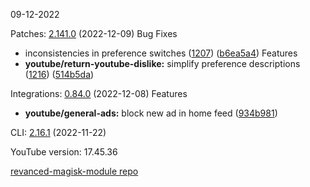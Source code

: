 09-12-2022

Patches:   [2.141.0](https://github.com/revanced/revanced-patches/compare/v2.140.0...v2.141.0) (2022-12-09)
 Bug Fixes
* inconsistencies in preference switches ([1207](https://github.com/revanced/revanced-patches/issues/1207)) ([b6ea5a4](https://github.com/revanced/revanced-patches/commit/b6ea5a43b3eec6a06c7514cd79569b97a2b7d333))
 Features
* **youtube/return-youtube-dislike:** simplify preference descriptions ([1216](https://github.com/revanced/revanced-patches/issues/1216)) ([514b5da](https://github.com/revanced/revanced-patches/commit/514b5da9a7de6f8d0b0d00ec6269f836df3e9333))

Integrations:   [0.84.0](https://github.com/revanced/revanced-integrations/compare/v0.83.1...v0.84.0) (2022-12-08)
 Features
* **youtube/general-ads:** block new ad in home feed ([934b981](https://github.com/revanced/revanced-integrations/commit/934b981605515128c9d38f09768392f8d1c7bd98))

CLI:   [2.16.1](https://github.com/revanced/revanced-cli/compare/v2.16.0...v2.16.1) (2022-11-22)


YouTube version: 17.45.36

[revanced-magisk-module repo](https://github.com/vuongvan/magisk-module)
